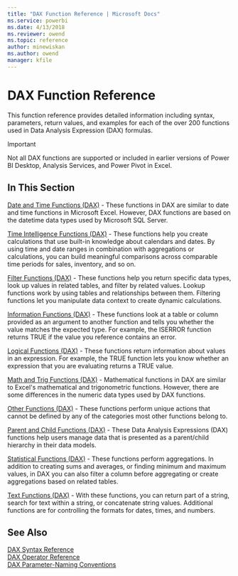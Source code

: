 ```yaml
---
title: "DAX Function Reference | Microsoft Docs"
ms.service: powerbi
ms.date: 4/13/2018
ms.reviewer: owend
ms.topic: reference
author: minewiskan
ms.author: owend
manager: kfile
---
```

# DAX Function Reference
This function reference provides detailed information including syntax, parameters, return values, and examples for each of the over 200 functions used in Data Analysis Expression (DAX) formulas.  

> [!IMPORTANT]
> Not all DAX functions are supported or included in earlier versions of Power BI Desktop, Analysis Services, and Power Pivot in Excel.  
  
## In This Section  
[Date and Time Functions &#40;DAX&#41;](date-and-time-functions-dax.md) - These functions in DAX are similar to date and time functions in Microsoft Excel. However, DAX functions are based on the datetime data types used by Microsoft SQL Server.  
  
[Time Intelligence Functions &#40;DAX&#41;](time-intelligence-functions-dax.md) - These functions help you create calculations that use built-in knowledge about calendars and dates. By using time and date ranges in combination with aggregations or calculations, you can build meaningful comparisons across comparable time periods for sales, inventory, and so on.  
  
[Filter Functions &#40;DAX&#41;](filter-functions-dax.md) - These functions help you return specific data types, look up values in related tables, and filter by related values. Lookup functions work by using tables and relationships between them. Filtering functions let you manipulate data context to create dynamic calculations.  
  
[Information Functions &#40;DAX&#41;](information-functions-dax.md) - These functions look at a table or column provided as an argument to another function and tells you whether the value matches the expected type. For example, the ISERROR function returns TRUE if the value you reference contains an error.  
  
[Logical Functions &#40;DAX&#41;](logical-functions-dax.md) - These functions return information about values in an expression. For example, the TRUE function lets you know whether an expression that you are evaluating returns a TRUE value.  
  
[Math and Trig Functions &#40;DAX&#41;](math-and-trig-functions-dax.md) - Mathematical functions in DAX are similar to Excel's mathematical and trigonometric functions. However, there are some differences in the numeric data types used by DAX functions.  
  
[Other Functions &#40;DAX&#41;](other-functions-dax.md) - These functions perform unique actions that cannot be defined by any of the categories most other functions belong to.  
  
[Parent and Child Functions &#40;DAX&#41;](parent-and-child-functions-dax.md) - These Data Analysis Expressions (DAX) functions help users manage data that is presented as a parent/child hierarchy in their data models.  
  
[Statistical Functions &#40;DAX&#41;](statistical-functions-dax.md) - These functions perform aggregations. In addition to creating sums and averages, or finding minimum and maximum values, in DAX you can also filter a column before aggregating or create aggregations based on related tables.  
  
[Text Functions &#40;DAX&#41;](text-functions-dax.md) - With these functions, you can return part of a string, search for text within a string, or concatenate string values. Additional functions are for controlling the formats for dates, times, and numbers.  
  
## See Also  
[DAX Syntax Reference](dax-syntax-reference.md)  
[DAX Operator Reference](dax-operator-reference.md)  
[DAX Parameter-Naming Conventions](dax-parameter-naming-conventions.md)  
  
